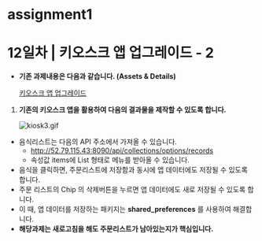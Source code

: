 # assignment1

# 12일차 | 키오스크 앱 업그레이드 - 2

- **기존 과제내용은 다음과 같습니다. (Assets & Details)**
    
    [ 키오스크 앱 업그레이드](https://www.notion.so/f41fc8266dca4d7f8703f21921952162?pvs=21)
    

1. **기존의 키오스크 앱을 활용하여 다음의 결과물을 제작할 수 있도록 합니다.**
    
    ![kiosk3.gif](https://s3-us-west-2.amazonaws.com/secure.notion-static.com/f99cca04-186a-40db-be5e-9c7bc94da688/kiosk3.gif)
    

- 음식리스트는 다음의 API 주소에서 가져올 수 있습니다.
    - http://52.79.115.43:8090/api/collections/options/records
    - 속성값 items에 List<Map> 형태로 메뉴를 받아올 수 있습니다.
- 음식을 클릭하면, 주문리스트에 저장함과 동시에 앱 데이터에도 저장될 수 있도록 합니다.
- 주문 리스트의 Chip 의 삭제버튼을 누르면 앱 데이터에도 새로 저장될 수 있도록 합니다.
- 이 때, 앱 데이터를 저장하는 패키지는 **shared_preferences** 를 사용하여 해결합니다.
- **해당과제는 새로고침을 해도 주문리스트가 남아있는지가 핵심입니다.**